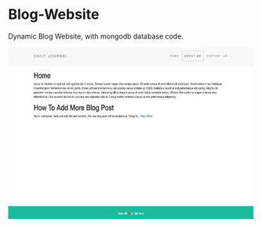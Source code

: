 # Blog-Website
Dynamic Blog Website, with mongodb database code.

<img src="https://github.com/tejasbana/Blog-Website/blob/main/Screenshot%202021-01-13%20at%206.21.47%20PM.png" alt="front page" width="500" height="350"> 
